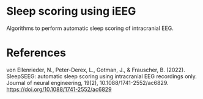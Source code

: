 # Sleep scoring using iEEG

Algorithms to perform automatic sleep scoring of intracranial EEG.

# References
von Ellenrieder, N., Peter-Derex, L., Gotman, J., & Frauscher, B. (2022). SleepSEEG: automatic sleep scoring using intracranial EEG recordings only. Journal of neural engineering, 19(2), 10.1088/1741-2552/ac6829. https://doi.org/10.1088/1741-2552/ac6829
